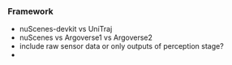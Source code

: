 
### Framework

- nuScenes-devkit vs UniTraj
- nuScenes vs Argoverse1 vs Argoverse2
- include raw sensor data or only outputs of perception stage?
-
